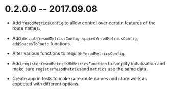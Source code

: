 # 0.2.0.0 -- 2017.09.08

* Add `YesodMetricsConfig` to allow control over certain features of the route 
  names.

* Add `defaultYesodMetricsConfig`, `spacedYesodMetricsConfig`, 
  `addSpacesToRoute` functions.

* Alter various functions to require `YesodMetricsConfig`.

* Add `registerYesodMetricsMkMetricsFunction` to simplify initialization and 
  make sure `registerYesodMetrics`and `metrics` use the same data.

* Create app in tests to make sure route names and store work as expected with 
  different options.